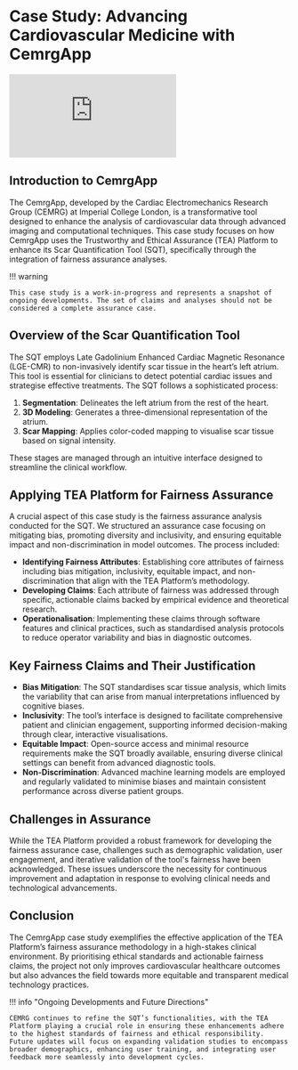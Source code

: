 # Case Study: Advancing Cardiovascular Medicine with CemrgApp

<!-- Embed video and transcript here -->
<iframe class="youtube-video" src="https://www.youtube.com/embed/2V8FAu2U4MM" title="YouTube video player" frameborder="0" allow="accelerometer; autoplay; clipboard-write; encrypted-media; gyroscope; picture-in-picture" allowfullscreen></iframe>

## Introduction to CemrgApp

The CemrgApp, developed by the Cardiac Electromechanics Research Group (CEMRG) at Imperial College London, is a transformative tool designed to enhance the analysis of cardiovascular data through advanced imaging and computational techniques. This case study focuses on how CemrgApp uses the Trustworthy and Ethical Assurance (TEA) Platform to enhance its Scar Quantification Tool (SQT), specifically through the integration of fairness assurance analyses.

!!! warning

    This case study is a work-in-progress and represents a snapshot of ongoing developments. The set of claims and analyses should not be considered a complete assurance case.

## Overview of the Scar Quantification Tool

The SQT employs Late Gadolinium Enhanced Cardiac Magnetic Resonance (LGE-CMR) to non-invasively identify scar tissue in the heart’s left atrium. This tool is essential for clinicians to detect potential cardiac issues and strategise effective treatments. The SQT follows a sophisticated process:

1. **Segmentation**: Delineates the left atrium from the rest of the heart.
2. **3D Modeling**: Generates a three-dimensional representation of the atrium.
3. **Scar Mapping**: Applies color-coded mapping to visualise scar tissue based on signal intensity.

These stages are managed through an intuitive interface designed to streamline the clinical workflow.

## Applying TEA Platform for Fairness Assurance

A crucial aspect of this case study is the fairness assurance analysis conducted for the SQT. We structured an assurance case focusing on mitigating bias, promoting diversity and inclusivity, and ensuring equitable impact and non-discrimination in model outcomes. The process included:

- **Identifying Fairness Attributes**: Establishing core attributes of fairness including bias mitigation, inclusivity, equitable impact, and non-discrimination that align with the TEA Platform’s methodology.
- **Developing Claims**: Each attribute of fairness was addressed through specific, actionable claims backed by empirical evidence and theoretical research.
- **Operationalisation**: Implementing these claims through software features and clinical practices, such as standardised analysis protocols to reduce operator variability and bias in diagnostic outcomes.

## Key Fairness Claims and Their Justification

- **Bias Mitigation**: The SQT standardises scar tissue analysis, which limits the variability that can arise from manual interpretations influenced by cognitive biases.
- **Inclusivity**: The tool’s interface is designed to facilitate comprehensive patient and clinician engagement, supporting informed decision-making through clear, interactive visualisations.
- **Equitable Impact**: Open-source access and minimal resource requirements make the SQT broadly available, ensuring diverse clinical settings can benefit from advanced diagnostic tools.
- **Non-Discrimination**: Advanced machine learning models are employed and regularly validated to minimise biases and maintain consistent performance across diverse patient groups.

## Challenges in Assurance

While the TEA Platform provided a robust framework for developing the fairness assurance case, challenges such as demographic validation, user engagement, and iterative validation of the tool's fairness have been acknowledged. These issues underscore the necessity for continuous improvement and adaptation in response to evolving clinical needs and technological advancements.

## Conclusion

The CemrgApp case study exemplifies the effective application of the TEA Platform’s fairness assurance methodology in a high-stakes clinical environment. By prioritising ethical standards and actionable fairness claims, the project not only improves cardiovascular healthcare outcomes but also advances the field towards more equitable and transparent medical technology practices.

!!! info "Ongoing Developments and Future Directions"

    CEMRG continues to refine the SQT’s functionalities, with the TEA Platform playing a crucial role in ensuring these enhancements adhere to the highest standards of fairness and ethical responsibility. Future updates will focus on expanding validation studies to encompass broader demographics, enhancing user training, and integrating user feedback more seamlessly into development cycles.